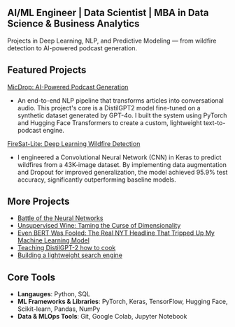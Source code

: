 ## AI/ML Engineer | Data Scientist | MBA in Data Science & Business Analytics

Projects in Deep Learning, NLP, and Predictive Modeling — from wildfire detection to AI-powered podcast generation.

## Featured Projects
[MicDrop: AI-Powered Podcast Generation](https://github.com/karlbuscheck/micdrop-notebooklm-gpt)
- An end-to-end NLP pipeline that transforms articles into conversational audio. This project's core is a DistilGPT2 model fine-tuned on a synthetic dataset generated by GPT-4o. I built the system using PyTorch and Hugging Face Transformers to create a custom, lightweight text-to-podcast engine.

[FireSat-Lite: Deep Learning Wildfire Detection](https://github.com/karlbuscheck/firesat-lite)
- I engineered a Convolutional Neural Network (CNN) in Keras to predict wildfires from a 43K-image dataset. By implementing data augmentation and Dropout for improved generalization, the model achieved 95.9% test accuracy, significantly outperforming baseline models.

## More Projects
- [Battle of the Neural Networks](https://github.com/karlbuscheck/battle-of-the-neural-networks)
- [Unsupervised Wine: Taming the Curse of Dimensionality](https://github.com/karlbuscheck/unsupervised-wine)
- [Even BERT Was Fooled: The Real NYT Headline That Tripped Up My Machine Learning Model](https://github.com/karlbuscheck/fine-tuning-distilbert-fake-news-classifier)
- [Teaching DistilGPT-2 how to cook](https://github.com/karlbuscheck/teaching-gpt2-to-cook)
- [Building a lightweight search engine](https://github.com/karlbuscheck/building-a-search-engine-from-scratch)

## Core Tools
- **Langauges**: Python, SQL
- **ML Frameworks & Libraries**: PyTorch, Keras, TensorFlow, Hugging Face, Scikit-learn, Pandas, NumPy
- **Data & MLOps Tools**: Git, Google Colab, Jupyter Notebook
